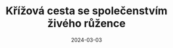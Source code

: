 ---
title: "Křížová cesta se společenstvím živého růžence"
type: event
date: 2024-03-03
day: 3
month: bře
show: "Srdečně vás zveme na křížovou cestu se společenstvím živého růžence, která se skuteční v neděli 3. 3. 2024 v 15:00 hodin"
titimg: "/imgs/aktuality/28-2-24.jpg"
---